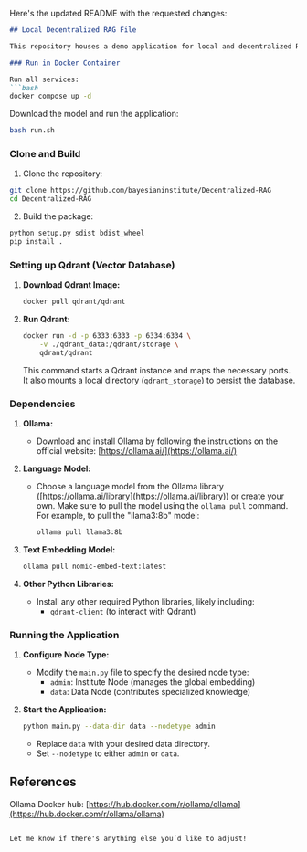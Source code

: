 Here's the updated README with the requested changes:

```markdown
## Local Decentralized RAG File

This repository houses a demo application for local and decentralized Retrieval Augmented Generation (RAG). The project allows users to interact with both local knowledge bases and contribute to a shared, global knowledge .

### Run in Docker Container

Run all services:
```bash
docker compose up -d
```

Download the model and run the application:
```bash
bash run.sh
```

### Clone and Build

1. Clone the repository:
```bash
git clone https://github.com/bayesianinstitute/Decentralized-RAG
cd Decentralized-RAG 
```

2. Build the package:
```bash
python setup.py sdist bdist_wheel
pip install .
```

### Setting up Qdrant (Vector Database)

1. **Download Qdrant Image:**
   ```bash
   docker pull qdrant/qdrant
   ```

2. **Run Qdrant:**
   ```bash
   docker run -d -p 6333:6333 -p 6334:6334 \
       -v ./qdrant_data:/qdrant/storage \
       qdrant/qdrant
   ```
   This command starts a Qdrant instance and maps the necessary ports. It also mounts a local directory (`qdrant_storage`) to persist the database.

### Dependencies

1. **Ollama:**

   - Download and install Ollama by following the instructions on the official website: [https://ollama.ai/](https://ollama.ai/)

2. **Language Model:**

   - Choose a language model from the Ollama library ([https://ollama.ai/library](https://ollama.ai/library)) or create your own. Make sure to pull the model using the `ollama pull` command. For example, to pull the "llama3:8b" model:

     ```bash
     ollama pull llama3:8b
     ```

3. **Text Embedding Model:**

     ```bash
     ollama pull nomic-embed-text:latest
     ```

4. **Other Python Libraries:**
   - Install any other required Python libraries, likely including:
     * `qdrant-client` (to interact with Qdrant)

### Running the Application

1. **Configure Node Type:**
   - Modify the `main.py` file to specify the desired node type:  
     * `admin`: Institute Node (manages the global embedding)
     * `data`: Data Node (contributes specialized knowledge) 

2. **Start the Application:**
   ```bash
   python main.py --data-dir data --nodetype admin
   ```
   - Replace `data` with your desired data directory.
   - Set `--nodetype` to either `admin` or `data`.

## References

Ollama Docker hub: [https://hub.docker.com/r/ollama/ollama](https://hub.docker.com/r/ollama/ollama)
```

Let me know if there's anything else you’d like to adjust!